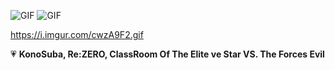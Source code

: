 ![GIF](https://i.imgur.com/NADbRif.gif) ![GIF](https://i.imgur.com/zAwqAhW.gif)

https://i.imgur.com/cwzA9F2.gif

💗 **KonoSuba, Re:ZERO, ClassRoom Of The Elite ve Star VS. The Forces Evil**
